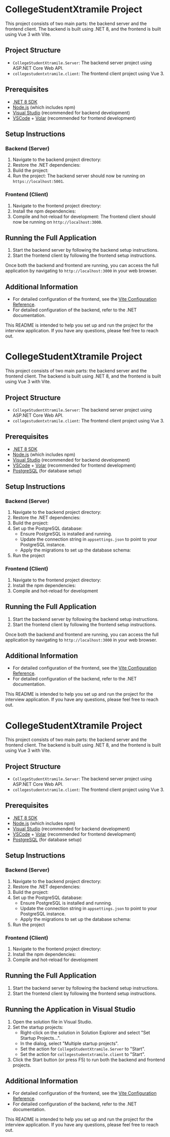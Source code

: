 # CollegeStudentXtramile Project

This project consists of two main parts: the backend server and the frontend client. The backend is built using .NET 8, and the frontend is built using Vue 3 with Vite.

## Project Structure

- `CollegeStudentXtramile.Server`: The backend server project using ASP.NET Core Web API.
- `collegestudentxtramile.client`: The frontend client project using Vue 3.

## Prerequisites

- [.NET 8 SDK](https://dotnet.microsoft.com/download/dotnet/8.0)
- [Node.js](https://nodejs.org/) (which includes npm)
- [Visual Studio](https://visualstudio.microsoft.com/) (recommended for backend development)
- [VSCode](https://code.visualstudio.com/) + [Volar](https://marketplace.visualstudio.com/items?itemName=Vue.volar) (recommended for frontend development)

## Setup Instructions

### Backend (Server)

1. Navigate to the backend project directory:
2. Restore the .NET dependencies:
3. Build the project:
4. Run the project:
The backend server should now be running on `https://localhost:5001`.

### Frontend (Client)

1. Navigate to the frontend project directory:
2. Install the npm dependencies:
3. Compile and hot-reload for development:
The frontend client should now be running on `http://localhost:3000`.

## Running the Full Application

1. Start the backend server by following the backend setup instructions.
2. Start the frontend client by following the frontend setup instructions.

Once both the backend and frontend are running, you can access the full application by navigating to `http://localhost:3000` in your web browser.

## Additional Information

- For detailed configuration of the frontend, see the [Vite Configuration Reference](https://vite.dev/config/).
- For detailed configuration of the backend, refer to the .NET documentation.

This README is intended to help you set up and run the project for the interview application. If you have any questions, please feel free to reach out.
# CollegeStudentXtramile Project

This project consists of two main parts: the backend server and the frontend client. The backend is built using .NET 8, and the frontend is built using Vue 3 with Vite.

## Project Structure

- `CollegeStudentXtramile.Server`: The backend server project using ASP.NET Core Web API.
- `collegestudentxtramile.client`: The frontend client project using Vue 3.

## Prerequisites

- [.NET 8 SDK](https://dotnet.microsoft.com/download/dotnet/8.0)
- [Node.js](https://nodejs.org/) (which includes npm)
- [Visual Studio](https://visualstudio.microsoft.com/) (recommended for backend development)
- [VSCode](https://code.visualstudio.com/) + [Volar](https://marketplace.visualstudio.com/items?itemName=Vue.volar) (recommended for frontend development)
- [PostgreSQL](https://www.postgresql.org/download/) (for database setup)

## Setup Instructions

### Backend (Server)

1. Navigate to the backend project directory:
2. Restore the .NET dependencies:
3. Build the project:
4. Set up the PostgreSQL database:
   - Ensure PostgreSQL is installed and running.
   - Update the connection string in `appsettings.json` to point to your PostgreSQL instance.
   - Apply the migrations to set up the database schema:
5. Run the project

### Frontend (Client)

1. Navigate to the frontend project directory:
2. Install the npm dependencies:
3. Compile and hot-reload for development

## Running the Full Application

1. Start the backend server by following the backend setup instructions.
2. Start the frontend client by following the frontend setup instructions.

Once both the backend and frontend are running, you can access the full application by navigating to `http://localhost:3000` in your web browser.

## Additional Information

- For detailed configuration of the frontend, see the [Vite Configuration Reference](https://vite.dev/config/).
- For detailed configuration of the backend, refer to the .NET documentation.

This README is intended to help you set up and run the project for the interview application. If you have any questions, please feel free to reach out.
# CollegeStudentXtramile Project

This project consists of two main parts: the backend server and the frontend client. The backend is built using .NET 8, and the frontend is built using Vue 3 with Vite.

## Project Structure

- `CollegeStudentXtramile.Server`: The backend server project using ASP.NET Core Web API.
- `collegestudentxtramile.client`: The frontend client project using Vue 3.

## Prerequisites

- [.NET 8 SDK](https://dotnet.microsoft.com/download/dotnet/8.0)
- [Node.js](https://nodejs.org/) (which includes npm)
- [Visual Studio](https://visualstudio.microsoft.com/) (recommended for backend development)
- [VSCode](https://code.visualstudio.com/) + [Volar](https://marketplace.visualstudio.com/items?itemName=Vue.volar) (recommended for frontend development)
- [PostgreSQL](https://www.postgresql.org/download/) (for database setup)

## Setup Instructions

### Backend (Server)

1. Navigate to the backend project directory:
2. Restore the .NET dependencies:
3. Build the project:
4. Set up the PostgreSQL database:
   - Ensure PostgreSQL is installed and running.
   - Update the connection string in `appsettings.json` to point to your PostgreSQL instance.
   - Apply the migrations to set up the database schema:
5. Run the project

### Frontend (Client)

1. Navigate to the frontend project directory:
2. Install the npm dependencies:
3. Compile and hot-reload for development

## Running the Full Application

1. Start the backend server by following the backend setup instructions.
2. Start the frontend client by following the frontend setup instructions.

## Running the Application in Visual Studio

1. Open the solution file in Visual Studio.
2. Set the startup projects:
   - Right-click on the solution in Solution Explorer and select "Set Startup Projects...".
   - In the dialog, select "Multiple startup projects".
   - Set the action for `CollegeStudentXtramile.Server` to "Start".
   - Set the action for `collegestudentxtramile.client` to "Start".
3. Click the Start button (or press F5) to run both the backend and frontend projects.

## Additional Information

- For detailed configuration of the frontend, see the [Vite Configuration Reference](https://vite.dev/config/).
- For detailed configuration of the backend, refer to the .NET documentation.

This README is intended to help you set up and run the project for the interview application. If you have any questions, please feel free to reach out.
